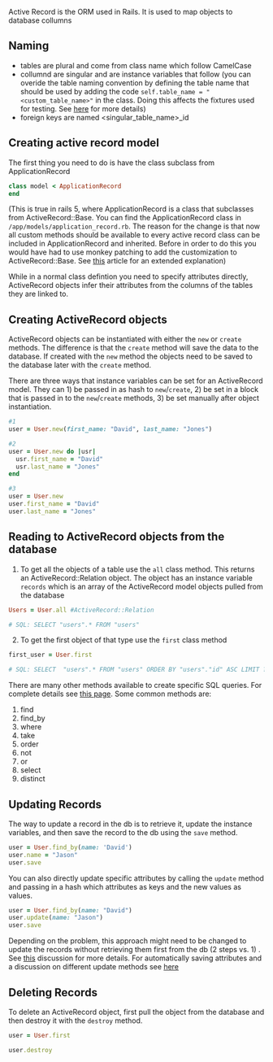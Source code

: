 Active Record is the ORM used in Rails. It is used to map objects to database collumns

## Naming
- tables are plural and come from class name which follow CamelCase
- collumnd are singular and are instance variables that follow 
(you can overide the table naming convention by defining the table name that should be used by adding the code `self.table_name = "<custom_table_name>"` in the class. Doing this affects the fixtures used for testing. See [here](https://guides.rubyonrails.org/active_record_basics.html#overriding-the-naming-conventions) for more details)
- foreign keys are named <singular_table_name>_id 


## Creating active record model
The first thing you need to do is have the class subclass from ApplicationRecord 

```ruby
class model < ApplicationRecord
end
```

(This is true in rails 5, where ApplicationRecord is a class that subclasses from ActiveRecord::Base. You can find the ApplicationRecord class in `/app/models/application_record.rb`. The reason for the change is that now all custom methods should be available to every active record class can be included in ApplicationRecord and inherited. Before in order to do this you would have had to use monkey patching to add the customization to ActiveRecord::Base. See [this](https://blog.bigbinary.com/2015/12/28/application-record-in-rails-5.html) article for an extended explanation)

While in a normal class defintion you need to specify attributes directly, ActiveRecord objects infer their attributes from the columns of the tables they are linked to. 
## Creating ActiveRecord objects

ActiveRecord objects can be instantiated with either the `new` or `create` methods. The difference is that the `create` method will save the data to the database. If created with the `new` method the objects need to be saved to the database later with the `create` method. 

There are three ways that instance variables can be set for an ActiveRecord model. 
They can 1) be passed in as hash to `new`/`create`, 2) be set in a block that is passed in to the `new`/`create` methods, 3) be set manually after object instantiation. 

```ruby
#1 
user = User.new(first_name: "David", last_name: "Jones")

#2 
user = User.new do |usr|
  usr.first_name = "David"
  usr.last_name = "Jones"
end

#3
user = User.new
user.first_name = "David"
user.last_name = "Jones"
```

## Reading to ActiveRecord objects from the database

1) To get all the objects of a table use the `all` class method. This returns an ActiveRecord::Relation object. The object has an instance variable `records` which is an array of the ActiveRecord model objects pulled from the database

```ruby
Users = User.all #ActiveRecord::Relation

# SQL: SELECT "users".* FROM "users"
```

2) To get the first object of that type use the `first` class method 

```ruby 
first_user = User.first

# SQL: SELECT  "users".* FROM "users" ORDER BY "users"."id" ASC LIMIT ?  [["LIMIT", 1]]
```

There are many other methods available to create specific SQL queries. For complete details see [this page](https://guides.rubyonrails.org/active_record_querying.html). Some common methods are:
1) find
2) find_by
3) where 
4) take
5) order
6) not
7) or
8) select
9) distinct

## Updating Records
The way to update a record in the db is to retrieve it, update the instance variables, and then save the record to the db using the `save` method. 

```ruby
user = User.find_by(name: 'David')
user.name = "Jason"
user.save
```

You can also directly update specific attributes by calling the `update` method and passing in a hash which attributes as keys and the new values as values. 
```ruby
user = User.find_by(name: "David")
user.update(name: "Jason")
user.save
```

Depending on the problem, this approach might need to be changed to update the records without retrieving them first from the db (2 steps vs. 1) . See [this](https://stackoverflow.com/questions/9865843/is-it-possible-to-alter-a-record-in-rails-without-first-reading-it) discussion for more details. For automatically saving attributes and a discussion on different update methods see [here](https://stackoverflow.com/questions/6770350/rails-update-attributes-without-save?rq=1)

## Deleting Records
To delete an ActiveRecord object, first pull the object from the database and then destroy it with the `destroy` method. 

```ruby
user = User.first

user.destroy
```

